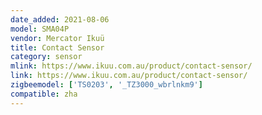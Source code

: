 ```yaml
---
date_added: 2021-08-06
model: SMA04P
vendor: Mercator Ikuü
title: Contact Sensor
category: sensor
mlink: https://www.ikuu.com.au/product/contact-sensor/
link: https://www.ikuu.com.au/product/contact-sensor/
zigbeemodel: ['TS0203', '_TZ3000_wbrlnkm9']
compatible: zha
---
```




